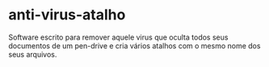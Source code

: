 # anti-virus-atalho
Software escrito para remover aquele virus que oculta todos seus documentos de um pen-drive e cria vários atalhos com o mesmo nome dos seus arquivos.
